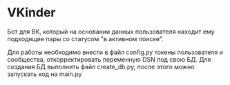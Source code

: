 # VKinder


Бот для ВК, который на основании данных пользователя находит ему подходящие пары со статусом "в активном поиске".

Для работы необходимо внести в файл config.py токены пользователя и сообщества, откорректировать переменную DSN под свою БД.
Для создания БД выполнить файл create_db.py, после этого можно запускать код на main.py
